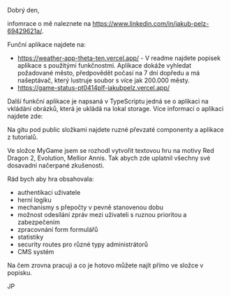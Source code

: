 Dobrý den,

infomrace o mě naleznete na https://www.linkedin.com/in/jakub-pelz-69429621a/.

Funční aplikace najdete na: 
   - https://weather-app-theta-ten.vercel.app/ -
    V readme najdete popisek aplikace s použitými funkčnostmi. Aplikace dokáže vyhledat požadované město, předpovědět počasí na 7 dní dopředu a má našeptávač, který lustruje soubor s více jak 200.000 městy.
   - https://game-status-pt0414plf-jakubpelz.vercel.app/

Další funkční aplikace je napsaná v TypeScriptu jedná se o aplikaci na vkládání obrázků, která je ukládá na lokal storage. 
Více informací o aplikaci najdete zde:


Na gitu pod public složkami najdete ruzné převzaté componenty a aplikace z tutorialů.

Ve složce MyGame jsem se rozhodl vytvořit textovou hru na motivy Red Dragon 2, Evolution, Mellior Annis.
Tak abych zde uplatnil všechny své dosavadní načerpané zkušenosti.

Rád bych aby hra obsahovala:

  - authentikaci uživatele
  - herní logiku
  - mechanismy s přepočty v pevně stanovenou dobu
  - možnost odesílání zpráv mezi uživateli s ruznou prioritou a zabezpečením
  - zpracovnání form formulářů
  - statistiky
  - security routes pro různé typy administrátorů
  - CMS systém

Na čem zrovna pracuji a co je hotovo můžete najít přímo ve složce v popisku.

JP
